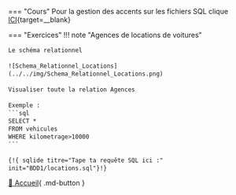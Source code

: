 

<!--Testez :

{!{ sqlide titre="Tape ta requête SQL ici :" init="BDD/les_Aliens0.sql"}!}
-->

=== "Cours"
    Pour la gestion des accents sur les fichiers SQL clique [ICI](https://www.scriptol.fr/creation-site-web/accents-html.php){target=__blank}
    
    

=== "Exercices"
    !!! note "Agences de locations de voitures"
    
    Le schéma relationnel

    ![Schema_Relationnel_Locations](../../img/Schema_Relationnel_Locations.png)
    
    Visualiser toute la relation Agences

    Exemple : 
    ```sql
    SELECT *
    FROM vehicules
    WHERE kilometrage>10000
    ```

    {!{ sqlide titre="Tape ta requête SQL ici :" init="BDD1/locations.sql"}!}
    

[📄 Accueil](../../../){ .md-button }


